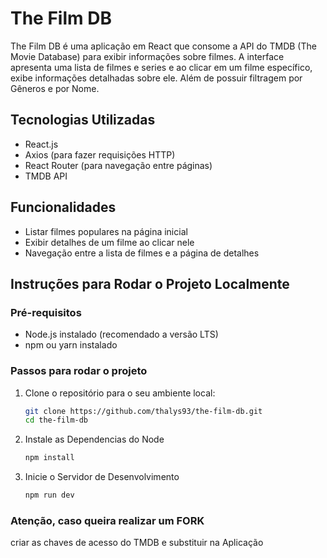 # The Film DB

The Film DB é uma aplicação em React que consome a API do TMDB (The Movie Database) para exibir informações sobre filmes. A interface apresenta uma lista de filmes e series e ao clicar em um filme específico, exibe informações detalhadas sobre ele.
Além de possuir filtragem por Gêneros e por Nome.

## Tecnologias Utilizadas

- React.js
- Axios (para fazer requisições HTTP)
- React Router (para navegação entre páginas)
- TMDB API

## Funcionalidades

- Listar filmes populares na página inicial
- Exibir detalhes de um filme ao clicar nele
- Navegação entre a lista de filmes e a página de detalhes

## Instruções para Rodar o Projeto Localmente

### Pré-requisitos

- Node.js instalado (recomendado a versão LTS)
- npm ou yarn instalado

### Passos para rodar o projeto

1. Clone o repositório para o seu ambiente local:

   ```bash
   git clone https://github.com/thalys93/the-film-db.git
   cd the-film-db

2. Instale as Dependencias do Node
   ```bash
   npm install
   
3. Inicie o Servidor de Desenvolvimento
   ```bash
   npm run dev

### Atenção, caso queira realizar um FORK
criar as chaves de acesso do TMDB e substituir na Aplicação
